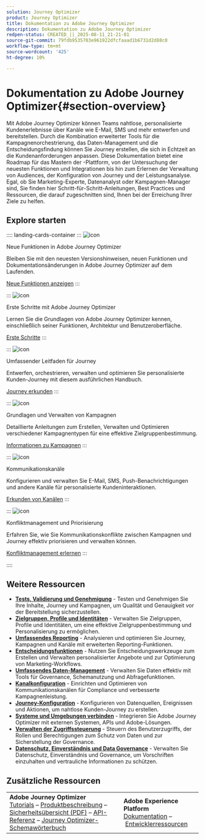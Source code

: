```yaml
---
solution: Journey Optimizer
product: Journey Optimizer
title: Dokumentation zu Adobe Journey Optimizer
description: Dokumentation zu Adobe Journey Optimizer
redpen-status: CREATED_||_2025-08-11_21-21-01
source-git-commit: 79fdb9535703e961922dfcfaaad1b6731d2d88c0
workflow-type: tm+mt
source-wordcount: '425'
ht-degree: 10%

---
```



# Dokumentation zu Adobe Journey Optimizer{#section-overview}

Mit Adobe Journey Optimizer können Teams nahtlose, personalisierte Kundenerlebnisse über Kanäle wie E-Mail, SMS und mehr entwerfen und bereitstellen. Durch die Kombination erweiterter Tools für die Kampagnenorchestrierung, das Daten-Management und die Entscheidungsfindung können Sie Journey erstellen, die sich in Echtzeit an die Kundenanforderungen anpassen. Diese Dokumentation bietet eine Roadmap für das Mastern der -Plattform, von der Untersuchung der neuesten Funktionen und Integrationen bis hin zum Erlernen der Verwaltung von Audiences, der Konfiguration von Journey und der Leistungsanalyse. Egal, ob Sie Marketing-Experte, Datenanalyst oder Kampagnen-Manager sind, Sie finden hier Schritt-für-Schritt-Anleitungen, Best Practices und Ressourcen, die darauf zugeschnitten sind, Ihnen bei der Erreichung Ihrer Ziele zu helfen.

## Explore starten

:::: landing-cards-container
:::
![icon](https://cdn.experienceleague.adobe.com/icons/list-check.svg?lang=de)

Neue Funktionen in Adobe Journey Optimizer

Bleiben Sie mit den neuesten Versionshinweisen, neuen Funktionen und Dokumentationsänderungen in Adobe Journey Optimizer auf dem Laufenden.

[Neue Funktionen anzeigen](./rp_landing_pages/whats-new-landing-page.md)
:::

:::
![icon](https://cdn.experienceleague.adobe.com/icons/circle-play.svg?lang=de)

Erste Schritte mit Adobe Journey Optimizer

Lernen Sie die Grundlagen von Adobe Journey Optimizer kennen, einschließlich seiner Funktionen, Architektur und Benutzeroberfläche.

[Erste Schritte](./rp_landing_pages/get-started-landing-page.md)
:::

:::
![icon](https://cdn.experienceleague.adobe.com/icons/code-branch.svg?lang=de)

Umfassender Leitfaden für Journey

Entwerfen, orchestrieren, verwalten und optimieren Sie personalisierte Kunden-Journey mit diesem ausführlichen Handbuch.

[Journey erkunden](./rp_landing_pages/orchestrate-journeys-landing-page.md)
:::

:::
![icon](https://cdn.experienceleague.adobe.com/icons/bullhorn.svg?lang=de)

Grundlagen und Verwalten von Kampagnen

Detaillierte Anleitungen zum Erstellen, Verwalten und Optimieren verschiedener Kampagnentypen für eine effektive Zielgruppenbestimmung.

[Informationen zu Kampagnen](./rp_landing_pages/campaigns-landing-page.md)
:::

:::
![icon](https://cdn.experienceleague.adobe.com/icons/envelope.svg?lang=de)

Kommunikationskanäle

Konfigurieren und verwalten Sie E-Mail, SMS, Push-Benachrichtigungen und andere Kanäle für personalisierte Kundeninteraktionen.

[Erkunden von Kanälen](./using/channels/gs-channels.md)
:::

:::
![icon](https://cdn.experienceleague.adobe.com/icons/scale-balanced.svg?lang=de)

Konfliktmanagement und Priorisierung

Erfahren Sie, wie Sie Kommunikationskonflikte zwischen Kampagnen und Journey effektiv priorisieren und verwalten können.

[Konfliktmanagement erlernen](./rp_landing_pages/conflict-prioritization-landing-page.md)
:::

::::


## Weitere Ressourcen

- **[Tests, Validierung und Genehmigung](./rp_landing_pages/test-landing-page.md)** - Testen und Genehmigen Sie Ihre Inhalte, Journey und Kampagnen, um Qualität und Genauigkeit vor der Bereitstellung sicherzustellen.
- **[Zielgruppen, Profile und Identitäten](./rp_landing_pages/audiences-profiles-identities-landing-page.md)** - Verwalten Sie Zielgruppen, Profile und Identitäten, um eine effektive Zielgruppenbestimmung und Personalisierung zu ermöglichen.
- **[Umfassendes Reporting](./rp_landing_pages/reporting-landing-page.md)** - Analysieren und optimieren Sie Journey, Kampagnen und Kanäle mit erweiterten Reporting-Funktionen.
- **[Entscheidungsfunktionen](./rp_landing_pages/decisioning-landing-page.md)** - Nutzen Sie Entscheidungswerkzeuge zum Erstellen und Verwalten personalisierter Angebote und zur Optimierung von Marketing-Workflows.
- **[Umfassendes Daten-Management](./rp_landing_pages/data-management-landing-page.md)** - Verwalten Sie Daten effektiv mit Tools für Governance, Schemanutzung und Abfragefunktionen.
- **[Kanalkonfiguration](./rp_landing_pages/configuration-landing-page.md)** - Einrichten und Optimieren von Kommunikationskanälen für Compliance und verbesserte Kampagnenleistung.
- **[Journey-Konfiguration](./rp_landing_pages/configure-journeys-landing-page.md)** - Konfigurieren von Datenquellen, Ereignissen und Aktionen, um nahtlose Kunden-Journey zu erstellen.
- **[Systeme und Umgebungen verbinden](./rp_landing_pages/connect-systems-landing-page.md)** - Integrieren Sie Adobe Journey Optimizer mit externen Systemen, APIs und Adobe-Lösungen.
- **[Verwalten der Zugriffssteuerung](./rp_landing_pages/access-control-landing-page.md)** - Steuern des Benutzerzugriffs, der Rollen und Berechtigungen zum Schutz von Daten und zur Sicherstellung der Governance.
- **[Datenschutz, Einverständnis und Data Governance](./rp_landing_pages/privacy-landing-page.md)** - Verwalten Sie Datenschutz, Einverständnis und Governance, um Vorschriften einzuhalten und vertrauliche Informationen zu schützen.

## Zusätzliche Ressourcen

<table style="table-layout:fixed"><tr style="border: 0;">
<td><strong>Adobe Journey Optimizer</strong><br/>
<a href="https://experienceleague.adobe.com/docs/journey-optimizer-learn/tutorials/overview.html?lang=de" target="_blank">Tutorials</a> – <a href="https://helpx.adobe.com/de/legal/product-descriptions/adobe-journey-optimizer.html" target="_blank">Produktbeschreibung</a> – <a href="https://www.adobe.com/content/dam/cc/en/security/pdfs/AJO_SecurityOverview.pdf" target="_blank">Sicherheitsübersicht (PDF)</a> – <a href="https://developer.adobe.com/journey-optimizer-apis/" target="_blank">API-Referenz</a> – <a href="https://experienceleague.adobe.com/tools/ajo-schemas/schema-dictionary.html?lang=de" target="_blank">Journey Optimizer-Schemawörterbuch</a>

</td>
<td><strong>Adobe Experience Platform</strong><br/>
<a href="https://experienceleague.adobe.com/docs/experience-platform/landing/home.html?lang=de" target="_blank">Dokumentation</a> – <a href="https://www.adobe.com/de/experience-platform/documentation-and-developer-resources.html" target="_blank">Entwicklerressourcen</a>
</td>
</tr></table>

<!--table style="table-layout:auto"><tr style="border: 0;"><td><img src="using/assets/do-not-localize/newsletter.png"></td><td>
<b>Stay informed and elevate your Adobe Journey Optimizer experience!</b><br/>Sign up for our quarterly newsletter. Gain exclusive access to the latest product updates, captivating stories, real-world use cases, valuable tips, and more – all delivered directly to your inbox every quarter. <a href="https://www.adobe.com/subscription/Adobe_Journey_Optimizer_NL.html">Sign up today!</a></td></tr></table-->
